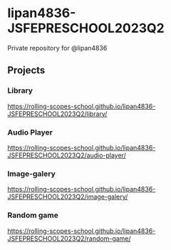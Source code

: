 # lipan4836-JSFEPRESCHOOL2023Q2
Private repository for @lipan4836

## Projects

### Library
<https://rolling-scopes-school.github.io/lipan4836-JSFEPRESCHOOL2023Q2/library/>

### Audio Player
<https://rolling-scopes-school.github.io/lipan4836-JSFEPRESCHOOL2023Q2/audio-player/>

### Image-galery
<https://rolling-scopes-school.github.io/lipan4836-JSFEPRESCHOOL2023Q2/image-galery/>

### Random game
<https://rolling-scopes-school.github.io/lipan4836-JSFEPRESCHOOL2023Q2/random-game/>
